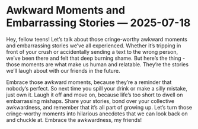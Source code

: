 # Awkward Moments and Embarrassing Stories — 2025-07-18

Hey, fellow teens! Let’s talk about those cringe-worthy awkward moments and embarrassing stories we’ve all experienced. Whether it’s tripping in front of your crush or accidentally sending a text to the wrong person, we’ve been there and felt that deep burning shame. But here’s the thing - those moments are what make us human and relatable. They’re the stories we’ll laugh about with our friends in the future.

Embrace those awkward moments, because they’re a reminder that nobody’s perfect. So next time you spill your drink or make a silly mistake, just own it. Laugh it off and move on, because life’s too short to dwell on embarrassing mishaps. Share your stories, bond over your collective awkwardness, and remember that it’s all part of growing up. Let’s turn those cringe-worthy moments into hilarious anecdotes that we can look back on and chuckle at. Embrace the awkwardness, my friends!